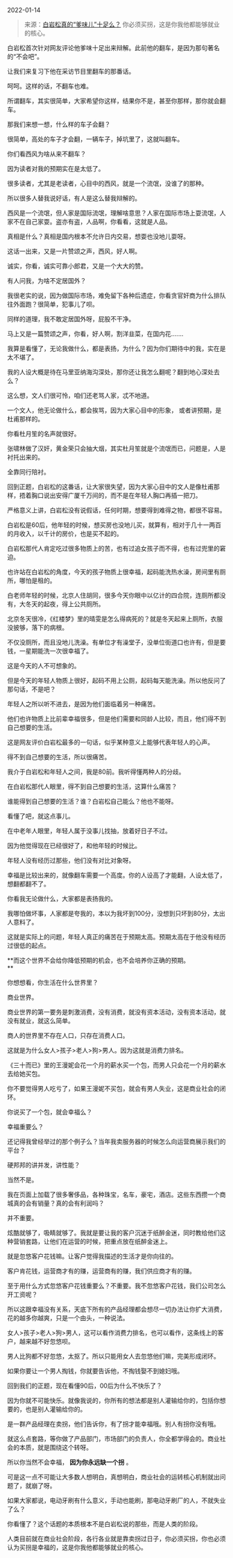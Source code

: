 2022-01-14

> 来源：[白岩松真的“爹味儿”十足么？](http://mp.weixin.qq.com/s?__biz=MzU0MjYwNDU2Mw==&mid=2247503539&idx=1&sn=eb2e65e4b5813fd80444d212dab3bc7e&chksm=fb1aa2cfcc6d2bd961cfeeadfb4208cdb275e9fa9b9c3dcde76530106791137f6b61c30b3465&scene=27#wechat_redirect)
> 你必须买拐，这是你我他都能够就业的核心。

白岩松首次针对网友评论他爹味十足出来辩解。此前他的翻车，是因为那句著名的“不会吧”。  

  

让我们来复习下他在采访节目里翻车的那番话。  

  

  

呵呵。这样的话，不翻车也难。  

  

所谓翻车，其实很简单，大家希望你这样，结果你不是，甚至你那样，那你就会翻车。  

  

那我们来想一想，什么样的车子会翻？  

  

很简单，高处的车子才会翻，一辆车子，掉坑里了，这就叫翻车。

  

你们看西风为啥从来不翻车？

  

因为读者对我的预期实在是太低了。

  

很多读者，尤其是老读者，心目中的西风，就是一个流氓，没谁了的那种。  

  

所以很多人替我说好话，有人是这么替我辩解的。  

  

西风是一个流氓，但人家是国际流氓，理解啥意思？人家在国际市场上耍流氓，人家不在自己家耍。盗亦有盗，人品啊，你看看，这就是人品。

  

真相是什么？真相是国内根本不允许日内交易，想耍也没地儿耍呀。  

  

这话一出来，又是一片赞颂之声，西风，好人啊。  

  

诚实，你看，诚实可靠小郎君，又是一个大大的赞。  

  

有人问我，为啥不定居国外？  

  

我很老实的说，因为做国际市场，难免留下各种后遗症，你看贪官奸商为什么排队往外面跑？很简单，犯事儿了呗。

  

同样的道理，我不敢定居国外呀，屁股不干净。

  

马上又是一篇赞颂之声，你看，好人啊，割洋韭菜，在国内花.......

  

我算是看懂了，无论我做什么，都是表扬，为什么？因为你们期待中的我，实在是太不堪了。  

  

我的人设大概是待在马里亚纳海沟深处，那你还让我怎么翻呢？翻到地心深处去么？

  

这么想，文人们很可怜，咱们还老骂人家，忒不地道。  

  

一个文人，他无论做什么，都会挨骂，因为大家心目中的形象， 或者讲预期，是杜甫那样的。  

  

你看杜月笙的名声就很好。  

  

张啸林做了汉奸，黄金荣只会抽大烟，其实杜月笙就是个流氓而已，问题是，人是衬托出来的。

  

全靠同行陪衬。  

  

回到正题，白岩松的这番话，让大家很失望，因为大家心目中的文人是像杜甫那样，捂着胸口说出安得广厦千万间的，而不是在年轻人胸口再插一把刀。  

  

严格意义上讲，白岩松没有说假话，任何时期，想要得到难得之物，都很不容易。  

  

白岩松是60后，他年轻的时候，想买房也没地儿买，就算有，相对于几十一两百的月收入，以千计的房价，也是买不起的。

  

白岩松那代人肯定吃过很多物质上的苦，也有过追女孩子而不得，也有过兜里的窘迫。

  

也许站在白岩松的角度，今天的孩子物质上很幸福，起码能洗热水澡，房间里有厕所，哪怕是租的。

  

白老师年轻的时候，北京人住胡同，很多今天你眼中以亿计的四合院，连厕所都没有，大冬天的起夜，得上公共厕所。  

  

北京冬天很冷，《红楼梦》里的晴雯是怎么得病死的？就是冬天起来上厕所，衣服没披够，落下的病根。

  

不仅没厕所，而且没地儿洗澡。有单位才有澡堂子，没单位街道口也许有，但是要钱，一星期能洗一次很幸福了。  

  

这是今天的人不可想象的。  

  

但是今天的年轻人物质上很好，起码不用上公厕，起码每天能洗澡。所以他反问了那句话，不是吧？

  

年轻人之所以听不进去，是因为他们面临着另一种痛苦。  

  

他们也许物质上比前辈幸福很多，但是他们需要和同龄人比较，而且，他们得不到自己想要的生活。

  

这是网友评价白岩松最多的一句话，似乎某种意义上能够代表年轻人的心声。

  

得不到自己想要的生活，所以很痛苦。

  

我介于白岩松和年轻人之间，我是80前。我听得懂两种人的分歧。  

  

在白岩松那代人眼里，得不到自己想要的生活，这算什么痛苦？

  

谁能得到自己想要的生活？谁？白岩松自己能么？他也不能呀。  

  

看懂了吧，就这点事儿。  

  

在中老年人眼里，年轻人属于没事儿找抽，放着好日子不过。  

  

因为他觉得现在已经很好了，和他年轻的时候比。  

  

年轻人没有经历过那些，他们没有对比对象呀。  

  

幸福是比较出来的，就像翻车需要一个高度。你的人设高了才能翻，人设太低了，想翻都翻不了。

  

你看我无论做什么，大家都是表扬我的。  

  

我哪怕做坏事，人家都是夸我的，本以为我坏到100分，没想到只坏到80分，太出人意料了。

  

这就是实际上的问题，年轻人真正的痛苦在于预期太高。预期太高在于他没有经历过很低的起点。

  

 **而这个世界不会给你降低预期的机会，也不会培养你正确的预期。  
**

  

你想想看，你生活在什么世界里？

  

商业世界。

  

商业世界的第一要务是刺激消费，没有消费，就没有资本活动，没有资本活动，就没有就业，就这么简单。

  

商人的世界里不存在人口，只存在消费人口。  

  

这就是为什么女人>孩子>老人>狗>男人。因为这就是消费力排名。

  

《三十而已》里的王漫妮会花一个月的薪水买一个包，而男人只会花一个月的薪水去给她买包。  

  

你不要觉得男人吃亏了，如果王漫妮不买包，就会有男人失业，这是商业社会的闭环。  

  

你说买了一个包，就会幸福么？  

  

幸福重要么？  

  

还记得我曾经举过的那个例子么？当年我卖服务器的时候怎么向运营商展示我们的平台？  

  

硬邦邦的讲并发，讲性能？

  

当然不是。  

  

我在页面上加载了很多奢侈品，各种珠宝，名车，豪宅，酒店。这些东西攒一个商城真的会有销量？真的会有利润吗？

  

并不重要。

  

炫酷就够了，吸睛就够了。我就是要让我的客户沉迷于纸醉金迷，同时教给他们这种营销套路，让他们在运营的时候，把重点放在纸醉金迷上。

  

就是忽悠客户花钱嘛。让客户觉得我描述的生活才是你向往的。

  

客户肯花钱，运营商才有的赚，运营商有的赚，我们供应商才有的赚。  

  

至于用什么方式忽悠客户花钱重要么？不重要。我不忽悠客户花钱，我们公司怎么开工资呢？  

  

所以这跟幸福没有关系，天底下所有的产品经理都会想尽一切办法让你扩大消费，花的越多你越爽，只是一个由头，一种说法。  

  

女人>孩子>老人>狗>男人，这可以看作消费力排名，也可以看作，这条线上的客户，越来越不好忽悠呗。

  

男人比狗都不好忽悠，太抠了。所以只能用女人去忽悠他们嘛，完美形成闭环。

  

如果你要让一个男人掏钱，你就要告诉他，不掏钱娶不到媳妇哦。  

  

回到我们的正题，现在看懂90后，00后为什么不快乐了？  

  

因为你就不可能快乐。就像我说的，你所有的想法都是别人灌输给你的，包括你想要的，也是别人灌输给你的。

  

是一群产品经理在卖拐，他们告诉你，有了拐才能幸福哦。别人有拐你没有哦。

  

就这么点套路，等你做了产品部门，市场部门的负责人，你全都学得会的。商业社会的本质，就是围绕这个转呀。  

  

所以你当然不会幸福， **因为你永远缺一个拐** 。  

  

可是这一点不可能让大多数人想明白，真想明白，商业社会的运转核心机制就出问题了，就崩了呀。

  

如果大家都说，电动牙刷有什么意义，手动也能刷，那电动牙刷厂的人，不就失业了么？  

  

你看懂了？这个话题的本质根本不是白岩松说的那些，而是人类的阶段。  

  

人类目前就在商业社会阶段，各行各业就是靠卖拐过日子，你必须买拐，你也必须认为买拐是幸福的，这是你我他都能够就业的核心。

